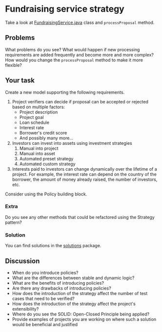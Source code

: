 # Fundraising service strategy
Take a look at [FundraisingService.java](..%2F..%2Fsrc%2Fmain%2Fjava%2Fpl%2Fwojtyna%2Ftrainings%2Frecipes%2Fcrowdsorcery%2Ftasks%2Ftask4%2Fservices%2FFundraisingService.java) class and `processProposal` method.

## Problems
What problems do you see? What would happen if new processing requirements are added frequently and become more and more complex? How would you change the `processProposal` method to make it more flexible?

## Your task
Create a new model supporting the following requirements.

1. Project verifiers can decide if proposal can be accepted or rejected based on multiple factors:
    - Project description
    - Project goal
    - Loan schedule
    - Interest rate
    - Borrower's credit score
    - And possibly many more...
2. Investors can invest into assets using investment strategies
   1. Manual into project
   2. Manual into asset
   3. Automated preset strategy
   4. Automated custom strategy
3. Interests paid to investors can change dynamically over the lifetime of a project. For example, the interest rate can depend on the country of the borrower, the amount of money already raised, the number of investors, etc.

Consider using the Policy building block.

### Extra
Do you see any other methods that could be refactored using the Strategy pattern?

### Solution
You can find solutions in the [solutions](..%2F..%2Fsrc%2Fmain%2Fjava%2Fpl%2Fwojtyna%2Ftrainings%2Frecipes%2Fcrowdsorcery%2Fsolutions) package.

## Discussion
- When do you introduce policies?
- What are the differences between stable and dynamic logic?
- What are the benefits of introducing policies?
- Are there any drawbacks of introducing policies?
- How does the introduction of the strategy affect the number of test cases that need to be verified?
- How does the introduction of the strategy affect the project's extensibility?
- Where do you see the SOLID: Open-Closed Principle being applied?
- Provide examples of projects you are working on where such a solution would be beneficial and justified